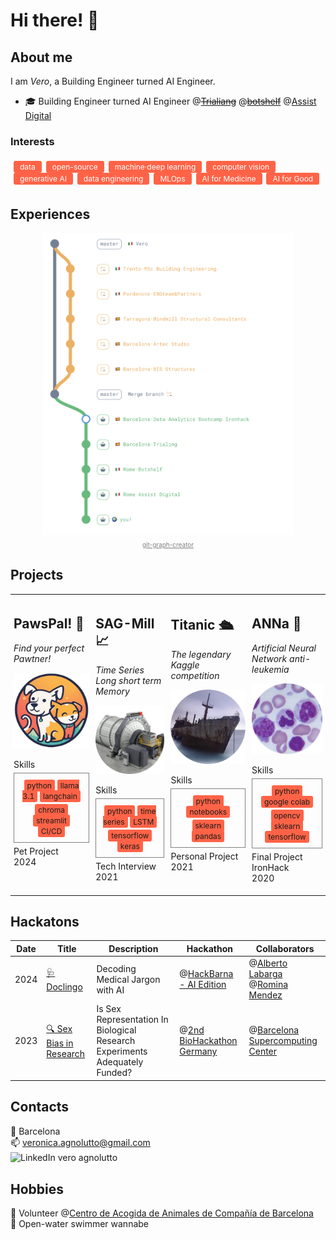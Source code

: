 <h1> Hi there! 👋 </h1>

## About me

I am *Vero*, a Building Engineer turned AI Engineer.
  - 🎓  Building Engineer turned AI Engineer  @~~[Trialiang](https://www.trialing.org/)~~ @~~[botshelf](https://botshelf.ai/)~~ @[Assist Digital](https://assistdigital.com/)

### Interests
<div style="border: 0px solid grey; padding: 5px; margin-top: 2px; border-radius: 0px; text-align: left;">
  <span style="font-size: 12px; color: #ffffff; background-color: #ff6347; padding: 2px 10px; border-radius: 3px; display: inline-block; margin-right: 3px;">data</span>
  <span style="font-size: 12px; color: #ffffff; background-color: #ff6347; padding: 2px 10px; border-radius: 3px; display: inline-block; margin-right: 3px;">open-source</span>
  <span style="font-size: 12px; color: #ffffff; background-color: #ff6347; padding: 2px 10px; border-radius: 3px; display: inline-block; margin-right: 3px;">machine·deep learning</span>
  <span style="font-size: 12px; color: #ffffff; background-color: #ff6347; padding: 2px 10px; border-radius: 3px; display: inline-block; margin-right: 3px;">computer vision</span>
  <span style="font-size: 12px; color: #ffffff; background-color: #ff6347; padding: 2px 10px; border-radius: 3px; display: inline-block; margin-right: 3px;">generative AI</span>
  <span style="font-size: 12px; color: #ffffff; background-color: #ff6347; padding: 2px 10px; border-radius: 3px; display: inline-block; margin-right: 3px;">data engineering</span>
  <span style="font-size: 12px; color: #ffffff; background-color: #ff6347; padding: 2px 10px; border-radius: 3px; display: inline-block; margin-right: 3px;">MLOps</span>
  <span style="font-size: 12px; color: #ffffff; background-color: #ff6347; padding: 2px 10px; border-radius: 3px; display: inline-block; margin-right: 3px;">AI for Medicine</span>
  <span style="font-size: 12px; color: #ffffff; background-color: #ff6347; padding: 2px 10px; border-radius: 3px; display: inline-block; margin-right: 3px;">AI for Good</span>
</div>


## Experiences

<div style="text-align: center;">
  <img src="imgs/timeline.png" alt="Timeline" width="400"/>
  <br>
  <a href="https://git-graph-creator.netlify.app/" style="font-size: 10px; color: grey;">git-graph-creator</a>
</div>


## Projects

<table style="width: 100%; border-collapse: collapse; table-layout: fixed;">
  <tr>
    <!-- First Project -->
    <td style="padding: 5px; vertical-align: top; height: 300px;"> <!-- Adjust height as needed -->
      <h2>PawsPal! 🐾</h2>
      <p style="font-size: 14px;"><em>Find your perfect<br>Pawtner!</em></p>
      <a href="https://github.com/cucu-o0/paws-pal">
        <img src="imgs/partyrock.png" alt="Adopt a Love Animal" style="width: 100%; height: auto; aspect-ratio: 1 / 1;" />
      </a>
      <p style="margin-bottom: 5px;">Skills</p>
      <div style="border: 1px solid grey; padding: 10px; border-radius: 0px; text-align: center;">
        <span style="font-size: 12px; background-color: #ff6347; padding: 2px 5px; border-radius: 3px;">python</span>
        <span style="font-size: 12px; background-color: #ff6347; padding: 2px 5px; border-radius: 3px;">llama 3.1</span>
        <span style="font-size: 12px; background-color: #ff6347; padding: 2px 5px; border-radius: 3px;">langchain</span>
        <div style="margin-top: 5px;">
          <span style="font-size: 12px; background-color: #ff6347; padding: 2px 5px; border-radius: 3px;">chroma</span>
          <span style="font-size: 12px; background-color: #ff6347; padding: 2px 5px; border-radius: 3px;">streamlit</span>
          <span style="font-size: 12px; background-color: #ff6347; padding: 2px 5px; border-radius: 3px;">CI/CD</span>
        </div>
      </div>
      <p style="margin-top: 5px;">Pet Project<br>2024</p>
    </td>
    <!-- Second Project -->
    <td style="padding: 5px; vertical-align: top; height: 300px;">
      <h2>SAG-Mill 📈</h2>
      <p style="font-size: 14px;"><em>Time Series<br>Long short term Memory</em></p>
      <a href="https://github.com/cucu-o0/SAG-Mill">
        <img src="imgs/sag_mill.png" alt="SAG-Mill" style="width: 100%; height: auto; aspect-ratio: 1 / 1;" />
      </a>
      <p style="margin-bottom: 5px;">Skills</p>
      <div style="border: 1px solid grey; padding: 10px; border-radius: 0px; text-align: center;">
        <span style="font-size: 12px; background-color: #ff6347; padding: 2px 5px; border-radius: 3px;">python</span>
        <span style="font-size: 12px; background-color: #ff6347; padding: 2px 5px; border-radius: 3px;">time series</span>
        <span style="font-size: 12px; background-color: #ff6347; padding: 2px 5px; border-radius: 3px;">LSTM</span>
        <div style="margin-top: 5px;">
          <span style="font-size: 12px; background-color: #ff6347; padding: 2px 5px; border-radius: 3px;">tensorflow</span>
          <span style="font-size: 12px; background-color: #ff6347; padding: 2px 5px; border-radius: 3px;">keras</span>
        </div>
      </div>
      <p style="margin-top: 5px;">Tech Interview<br>2021</p>
    </td>
    <!-- Third Project -->
    <td style="padding: 5px; vertical-align: top; height: 300px;">
      <h2>Titanic 🛳️</h2>
      <p style="font-size: 14px;"><em>The legendary<br>Kaggle competition</em></p>
      <a href="https://drive.google.com/drive/u/1/folders/11Z8Y15rVWJ9m-ZBSfprtLk0oRYxpX0q7">
        <img src="imgs/titanic.png" alt="Titanic" style="width: 100%; height: auto; aspect-ratio: 1 / 1;" />
      </a>
      <p style="margin-bottom: 5px;">Skills</p>
      <div style="border: 1px solid grey; padding: 10px; border-radius: 0px; text-align: center;">
        <span style="font-size: 12px; background-color: #ff6347; padding: 2px 5px; border-radius: 3px;">python</span>
        <span style="font-size: 12px; background-color: #ff6347; padding: 2px 5px; border-radius: 3px;">notebooks</span>
        <div style="margin-top: 5px;">
          <span style="font-size: 12px; background-color: #ff6347; padding: 2px 5px; border-radius: 3px;">sklearn</span>
          <span style="font-size: 12px; background-color: #ff6347; padding: 2px 5px; border-radius: 3px;">pandas</span>
        </div>
      </div>
      <p style="margin-top: 5px;">Personal Project<br>2021</p>
    </td>
    <!-- Fourth Project -->
    <td style="padding: 5px; vertical-align: top; height: 300px;">
      <h2>ANNa 🧠</h2>
      <p style="font-size: 14px;"><em>Artificial Neural Network anti-leukemia</em></p>
      <a href="https://drive.google.com/file/d/1GIPx9gteXYtnzZqV_5Xf3pdDmMsKStV_/view?usp=sharing">
        <img src="imgs/ANNa.png" alt="ANNa" style="width: 100%; height: auto; aspect-ratio: 1 / 1;" />
      </a>
      <p style="margin-bottom: 5px;">Skills</p>
      <div style="border: 1px solid grey; padding: 10px; border-radius: 0px; text-align: center;">
        <span style="font-size: 12px; background-color: #ff6347; padding: 2px 5px; border-radius: 3px;">python</span>
        <span style="font-size: 12px; background-color: #ff6347; padding: 2px 5px; border-radius: 3px;">google colab</span>
        <div style="margin-top: 5px;">
          <span style="font-size: 12px; background-color: #ff6347; padding: 2px 5px; border-radius: 3px;">opencv</span>
          <span style="font-size: 12px; background-color: #ff6347; padding: 2px 5px; border-radius: 3px;">sklearn</span>
          <span style="font-size: 12px; background-color: #ff6347; padding: 2px 5px; border-radius: 3px;">tensorflow</span>
        </div>
      </div>
      <p style="margin-top: 5px;">Final Project IronHack<br>2020</p>
    </td>
  </tr>
</table>



## Hackatons
| Date | Title | Description | Hackathon | Collaborators |
|------|-------|-------------|-----------|---------------|
| 2024 | [🩺 Doclingo](https://github.com/alabarga/hackbcn-2024) | Decoding Medical Jargon with AI | @[HackBarna - AI Edition](https://www.hackbarna.com/en) | @[Alberto Labarga](https://www.linkedin.com/in/albertolabarga/)  @[Romina Mendez](https://www.linkedin.com/in/mendezromina/) |
| 2023 | [🔍 Sex Bias in Research](hackatons/FINAL_PRESENTATION_15_12_23.pptx) | Is Sex Representation In Biological Research Experiments Adequately Funded? |@[2nd BioHackathon Germany](https://www.denbi.de/de-nbi-events/1547-biohackathon-germany-2) | @[Barcelona Supercomputing Center](https://www.bsc.es/) |


## Contacts
📍 Barcelona   
📫 veronica.agnolutto@gmail.com   
<span style="display: inline-flex; align-items: flex-end;">
    <a href="https://www.linkedin.com/in/veroagnolutto/" style="text-decoration: none; display: inline-block;">
        <img src="https://upload.wikimedia.org/wikipedia/commons/e/e9/Linkedin_icon.svg" alt="LinkedIn" style="width: 16px; height: auto; vertical-align: middle;">
    </a>
    <a href="https://www.linkedin.com/in/veroagnolutto/" style="text-decoration: none; margin-left: 4px; display: inline-block; vertical-align: middle;">vero agnolutto</a>
</span>


## Hobbies
🐶 Volunteer @[Centro de Acogida de Animales de Compañía de Barcelona](https://ajuntament.barcelona.cat/benestaranimal/es/centro-de-acogida-de-animales-de-compania-caacb)  
🌊 Open-water swimmer wannabe




